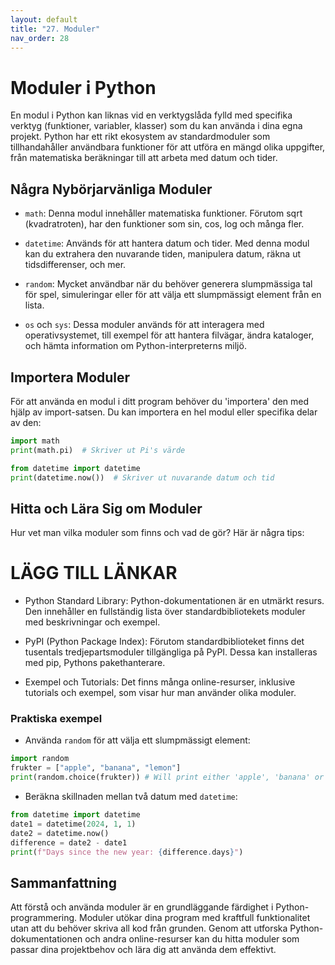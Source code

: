 ```yaml
---
layout: default
title: "27. Moduler"
nav_order: 28
---
```


# Moduler i Python
En modul i Python kan liknas vid en verktygslåda fylld med specifika verktyg (funktioner, variabler, klasser) som du kan använda i dina egna projekt. Python har ett rikt ekosystem av standardmoduler som tillhandahåller användbara funktioner för att utföra en mängd olika uppgifter, från matematiska beräkningar till att arbeta med datum och tider.

## Några Nybörjarvänliga Moduler
* `math`: Denna modul innehåller matematiska funktioner. Förutom sqrt (kvadratroten), har den funktioner som sin, cos, log och många fler.

* `datetime`: Används för att hantera datum och tider. Med denna modul kan du extrahera den nuvarande tiden, manipulera datum, räkna ut tidsdifferenser, och mer.

* `random`: Mycket användbar när du behöver generera slumpmässiga tal för spel, simuleringar eller för att välja ett slumpmässigt element från en lista.

* `os` och `sys`: Dessa moduler används för att interagera med operativsystemet, till exempel för att hantera filvägar, ändra kataloger, och hämta information om Python-interpreterns miljö.

## Importera Moduler
För att använda en modul i ditt program behöver du 'importera' den med hjälp av import-satsen. Du kan importera en hel modul eller specifika delar av den:
```python
import math
print(math.pi)  # Skriver ut Pi's värde

from datetime import datetime
print(datetime.now())  # Skriver ut nuvarande datum och tid
```

## Hitta och Lära Sig om Moduler
Hur vet man vilka moduler som finns och vad de gör? Här är några tips:

# LÄGG TILL LÄNKAR
* Python Standard Library: Python-dokumentationen är en utmärkt resurs. Den innehåller en fullständig lista över standardbibliotekets moduler med beskrivningar och exempel.

* PyPI (Python Package Index): Förutom standardbiblioteket finns det tusentals tredjepartsmoduler tillgängliga på PyPI. Dessa kan installeras med pip, Pythons pakethanterare.

* Exempel och Tutorials: Det finns många online-resurser, inklusive tutorials och exempel, som visar hur man använder olika moduler.

### Praktiska exempel
* Använda `random` för att välja ett slumpmässigt element:
```python
import random
frukter = ["apple", "banana", "lemon"]
print(random.choice(frukter)) # Will print either 'apple', 'banana' or 'lemon' each run
```

* Beräkna skillnaden mellan två datum med `datetime`:
```python
from datetime import datetime
date1 = datetime(2024, 1, 1)
date2 = datetime.now()
difference = date2 - date1
print(f"Days since the new year: {difference.days}")
```

## Sammanfattning
Att förstå och använda moduler är en grundläggande färdighet i Python-programmering. Moduler utökar dina program med kraftfull funktionalitet utan att du behöver skriva all kod från grunden. Genom att utforska Python-dokumentationen och andra online-resurser kan du hitta moduler som passar dina projektbehov och lära dig att använda dem effektivt.